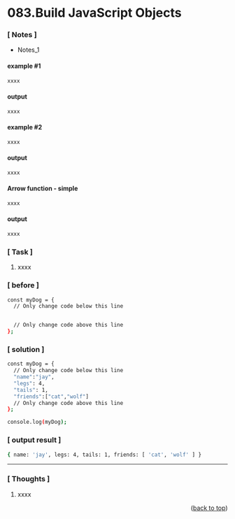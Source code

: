 <a name="topage"></a>

# 083.Build JavaScript Objects

### [ Notes ]
  * Notes_1

#### example #1

```sh
xxxx
```

#### output
```sh
xxxx
```

#### example #2

```sh
xxxx
```

#### output
```sh
xxxx
```

#### Arrow function - simple

```sh
xxxx
```

#### output
```sh
xxxx
```

### [ Task ]
  1. xxxx

### [ before ]

```sh
const myDog = {
  // Only change code below this line


  // Only change code above this line
};
```

### [ solution ]

```sh
const myDog = {
  // Only change code below this line
  "name":"jay",
  "legs": 4,
  "tails": 1,
  "friends":["cat","wolf"]
  // Only change code above this line
};

console.log(myDog);
```

### [ output result ]

```sh
{ name: 'jay', legs: 4, tails: 1, friends: [ 'cat', 'wolf' ] }
```

-----

### [ Thoughts ]

  1. xxxx
  

<p align="right">(<a href="#topage">back to top</a>)</p>
<br/>
<br/>
